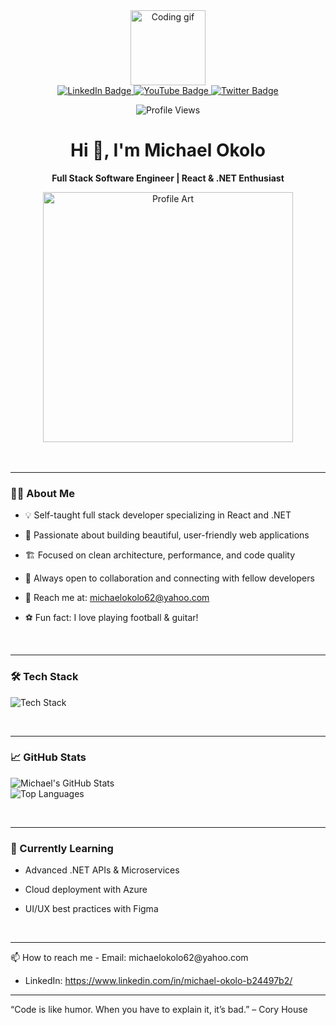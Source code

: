 <div align="center"> 
<img src="https://media.giphy.com/media/v1.Y2lkPTc5MGI3NjExYzFmNTIwZDllYzNiZDY0M2NmMmRkYjIzYzM0YjhjZmE0N2JlNDg2YyZlcD12MV9pbnRlcm5hbF9naWZzX2dpZklkJmN0PXM/M9gbBd9nbDrOTu1Mqx/giphy.gif" width="120" alt="Coding gif"/> 
</div> 
<div align="center"> 
  <a href="https://www.linkedin.com/in/michael-okolo-b50898266/" target="_blank"> 
    <img src="https://img.shields.io/badge/LinkedIn-blue?style=for-the-badge&logo=linkedin&logoColor=white" alt="LinkedIn Badge"/> 
  </a> 
  <a href="#"> 
    <img src="https://img.shields.io/badge/YouTube-red?style=for-the-badge&logo=youtube&logoColor=white" alt="YouTube Badge"/> 
  </a> 
  <a href="#"> 
    <img src="https://img.shields.io/badge/Twitter-blue?style=for-the-badge&logo=twitter&logoColor=white" alt="Twitter Badge"/> 
  </a> 
</div> 
<p align="center"> 
  <img src="https://komarev.com/ghpvc/?username=michaelokolo&style=flat-square&color=blue" alt="Profile Views" /> 
</p> 
<h1 align="center">Hi 👋, I'm Michael Okolo</h1> 
<p align="center"><b>Full Stack Software Engineer | React & .NET Enthusiast</b></p>
<div align="center"> 
  <img src="https://github.com/michaelokolo/michaelokolo/assets/91018269/2cefb90b-8407-48e6-8d21-61312a0b06ae" width="400" alt="Profile Art"/> 
</div>
<br>
<br>
<hr>

### 👨‍💻 About Me

- 💡 Self-taught full stack developer specializing in React and .NET

- 🎨 Passionate about building beautiful, user-friendly web applications

- 🏗️ Focused on clean architecture, performance, and code quality

- 🤝 Always open to collaboration and connecting with fellow developers

- 📧 Reach me at: michaelokolo62@yahoo.com

- ⚽ Fun fact: I love playing football & guitar!


<br>
<hr>

### 🛠️ Tech Stack

<p align="left"> 
  <img src="https://skillicons.dev/icons?i=react,dotnet,cs,typescript,javascript,html,css,bootstrap,tailwind,nodejs,express,postgres,mongodb,prisma,nextjs,git,bitbucket,github,figma,azure,vercel,linux,kubernetes" alt="Tech Stack" />
</p>


<br>
<hr>

### 📈 GitHub Stats
<p align="left"> 
  <img src="https://github-readme-stats.vercel.app/api?username=michaelokolo&show_icons=true&theme=tokyonight&hide_border=true" alt="Michael's GitHub Stats" /> <br> 
  <img src="https://github-readme-stats.vercel.app/api/top-langs/?username=michaelokolo&layout=compact&theme=tokyonight&hide_border=true" alt="Top Languages" /> <br> 
</p>


<br>
<hr>


### 🌱 Currently Learning
- Advanced .NET APIs & Microservices

- Cloud deployment with Azure

- UI/UX best practices with Figma

<br>
<hr>
📫 How to reach me
- Email: michaelokolo62@yahoo.com

- LinkedIn: https://www.linkedin.com/in/michael-okolo-b24497b2/
<hr>

“Code is like humor. When you have to explain it, it’s bad.” – Cory House
